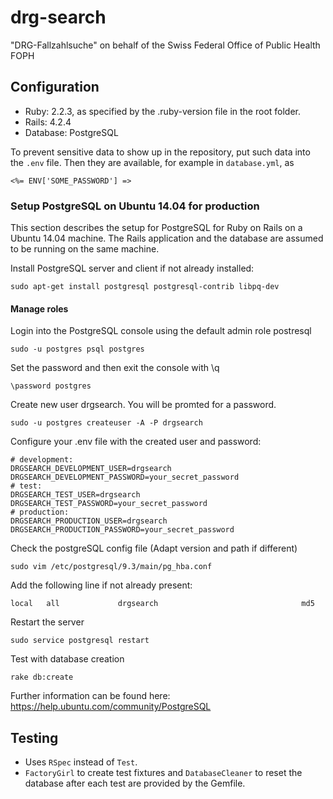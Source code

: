 # drg-search
"DRG-Fallzahlsuche" on behalf of the Swiss Federal Office of Public Health FOPH 

## Configuration

* Ruby: 2.2.3, as specified by the .ruby-version file in the root folder.
* Rails: 4.2.4
* Database: PostgreSQL

To prevent sensitive data to show up in the repository, put such data into the
``.env`` file. Then they are available, for example in ``database.yml``, as

``<%= ENV['SOME_PASSWORD'] =>``

### Setup PostgreSQL on Ubuntu 14.04 for production
This section describes the setup for PostgreSQL for Ruby on Rails on a Ubuntu 14.04 machine. The Rails application and the database are assumed to be running on the same machine.

Install PostgreSQL server and client if not already installed:

``sudo apt-get install postgresql postgresql-contrib libpq-dev``

#### Manage roles
Login into the PostgreSQL console using the default admin role postresql
 
``sudo -u postgres psql postgres``

Set the password and then exit the console with \q

``\password postgres``

Create new user drgsearch. You will be promted for a password.

``sudo -u postgres createuser -A -P drgsearch``

Configure your .env file with the created user and password:

```
# development:
DRGSEARCH_DEVELOPMENT_USER=drgsearch
DRGSEARCH_DEVELOPMENT_PASSWORD=your_secret_password
# test:
DRGSEARCH_TEST_USER=drgsearch
DRGSEARCH_TEST_PASSWORD=your_secret_password
# production:
DRGSEARCH_PRODUCTION_USER=drgsearch
DRGSEARCH_PRODUCTION_PASSWORD=your_secret_password
```
Check the postgreSQL config file (Adapt version and path if different)

``sudo vim /etc/postgresql/9.3/main/pg_hba.conf``

Add the following line if not already present:

``local   all             drgsearch                                md5``

Restart the server

``sudo service postgresql restart``

Test with database creation

``rake db:create``

Further information can be found here: https://help.ubuntu.com/community/PostgreSQL

## Testing

* Uses ``RSpec`` instead of ``Test``.
* ``FactoryGirl`` to create test fixtures and ``DatabaseCleaner`` to reset the database 
  after each test are provided by the Gemfile.
